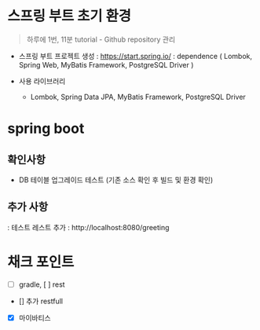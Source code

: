 # 스프링 부트 초기 환경 
> 하루에 1번, 11분 tutorial - Github repository 관리

- 스프링 부트 프로젝트 생성 : https://start.spring.io/
 : dependence ( Lombok, Spring Web, MyBatis Framework, PostgreSQL Driver )

- 사용 라이브러리 
  - Lombok, Spring Data JPA, MyBatis Framework, PostgreSQL Driver

# spring boot

## 확인사항
- DB 테이블 업그레이드 테스트 (기존 소스 확인 후 빌드 및 환경 확인)

## 추가 사항
 : 테스트 레스트 추가 : http://localhost:8080/greeting

# 채크 포인트 
- [ ] gradle, [ ] rest 
- [] 추가 restfull
- [X] 마이바티스

